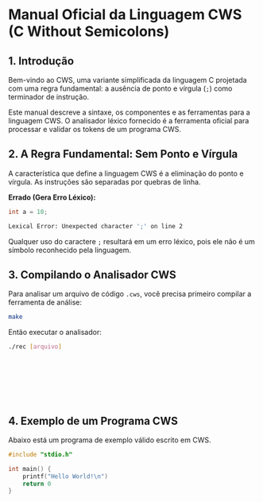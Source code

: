 # Manual Oficial da Linguagem CWS (C Without Semicolons)

## 1. Introdução

Bem-vindo ao CWS, uma variante simplificada da linguagem C projetada com uma regra fundamental: a ausência de ponto e vírgula (`;`) como terminador de instrução.

Este manual descreve a sintaxe, os componentes e as ferramentas para a linguagem CWS. O analisador léxico fornecido é a ferramenta oficial para processar e validar os tokens de um programa CWS.

## 2. A Regra Fundamental: Sem Ponto e Vírgula

A característica que define a linguagem CWS é a eliminação do ponto e vírgula. As instruções são separadas por quebras de linha.

**Errado (Gera Erro Léxico):**
```c
int a = 10;
```

```sh
Lexical Error: Unexpected character ';' on line 2
```

Qualquer uso do caractere `;` resultará em um erro léxico, pois ele não é um símbolo reconhecido pela linguagem.

## 3. Compilando o Analisador CWS
Para analisar um arquivo de código `.cws`, você precisa primeiro compilar a ferramenta de análise:
```bash
make
```
Então executar o analisador:
```bash
./rec [arquivo]
```
<br>
<br>
<br>
<br>
<br>

## 4. Exemplo de um Programa CWS
Abaixo está um programa de exemplo válido escrito em CWS.

```c
#include "stdio.h"

int main() {
    printf("Hello World!\n")
    return 0
}
```
